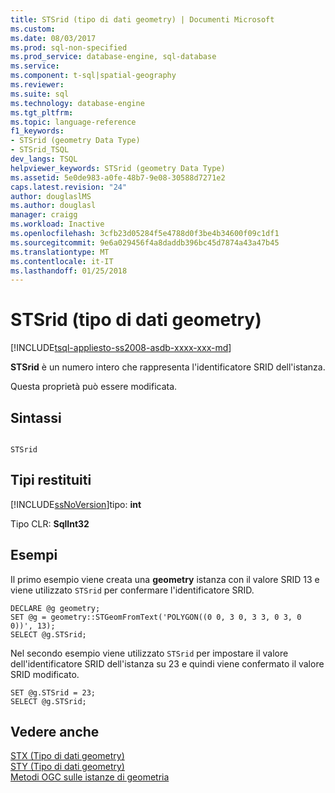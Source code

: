 ```yaml
---
title: STSrid (tipo di dati geometry) | Documenti Microsoft
ms.custom: 
ms.date: 08/03/2017
ms.prod: sql-non-specified
ms.prod_service: database-engine, sql-database
ms.service: 
ms.component: t-sql|spatial-geography
ms.reviewer: 
ms.suite: sql
ms.technology: database-engine
ms.tgt_pltfrm: 
ms.topic: language-reference
f1_keywords:
- STSrid (geometry Data Type)
- STSrid_TSQL
dev_langs: TSQL
helpviewer_keywords: STSrid (geometry Data Type)
ms.assetid: 5e0de983-a0fe-48b7-9e08-30588d7271e2
caps.latest.revision: "24"
author: douglaslMS
ms.author: douglasl
manager: craigg
ms.workload: Inactive
ms.openlocfilehash: 3cfb23d05284f5e4788d0f3be4b34600f09c1df1
ms.sourcegitcommit: 9e6a029456f4a8daddb396bc45d7874a43a47b45
ms.translationtype: MT
ms.contentlocale: it-IT
ms.lasthandoff: 01/25/2018
---
```

# <a name="stsrid-geometry-data-type"></a>STSrid (tipo di dati geometry)
[!INCLUDE[tsql-appliesto-ss2008-asdb-xxxx-xxx-md](../../includes/tsql-appliesto-ss2008-asdb-xxxx-xxx-md.md)]

  **STSrid** è un numero intero che rappresenta l'identificatore SRID dell'istanza.  
  
Questa proprietà può essere modificata.
  
## <a name="syntax"></a>Sintassi  
  
```  
  
STSrid  
```  
  
## <a name="return-types"></a>Tipi restituiti  
 [!INCLUDE[ssNoVersion](../../includes/ssnoversion-md.md)]tipo: **int**  
  
 Tipo CLR: **SqlInt32**  
  
## <a name="examples"></a>Esempi  
 Il primo esempio viene creata una **geometry** istanza con il valore SRID 13 e viene utilizzato `STSrid` per confermare l'identificatore SRID.  
  
```  
DECLARE @g geometry;  
SET @g = geometry::STGeomFromText('POLYGON((0 0, 3 0, 3 3, 0 3, 0 0))', 13);  
SELECT @g.STSrid;  
```  
  
 Nel secondo esempio viene utilizzato `STSrid` per impostare il valore dell'identificatore SRID dell'istanza su 23 e quindi viene confermato il valore SRID modificato.  
  
```  
SET @g.STSrid = 23;  
SELECT @g.STSrid;  
```  
  
## <a name="see-also"></a>Vedere anche  
 [STX &#40;Tipo di dati geometry&#41;](../../t-sql/spatial-geometry/stx-geometry-data-type.md)   
 [STY &#40;Tipo di dati geometry&#41;](../../t-sql/spatial-geometry/sty-geometry-data-type.md)   
 [Metodi OGC sulle istanze di geometria](../../t-sql/spatial-geometry/ogc-methods-on-geometry-instances.md)  
  
  


